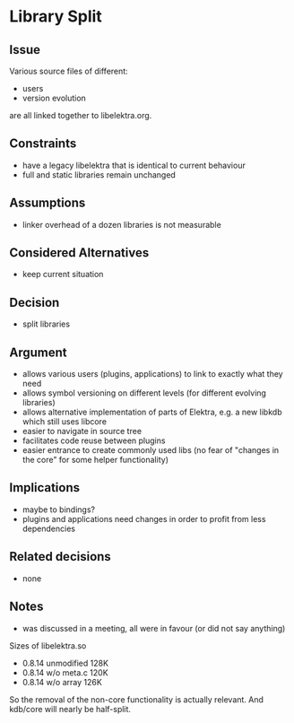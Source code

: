 # Library Split

## Issue

Various source files of different:

- users
- version evolution

are all linked together to libelektra.org.

## Constraints

- have a legacy libelektra that is identical to current behaviour
- full and static libraries remain unchanged

## Assumptions

- linker overhead of a dozen libraries is not measurable

## Considered Alternatives

- keep current situation

## Decision

- split libraries

## Argument

- allows various users (plugins, applications) to link to exactly what they need
- allows symbol versioning on different levels (for different evolving libraries)
- allows alternative implementation of parts of Elektra, e.g. a new libkdb which still uses libcore
- easier to navigate in source tree
- facilitates code reuse between plugins
- easier entrance to create commonly used libs (no fear of "changes in the core" for some helper functionality)

## Implications

- maybe to bindings?
- plugins and applications need changes in order to profit from less dependencies

## Related decisions

- none

## Notes

- was discussed in a meeting, all were in favour (or did not say anything)

Sizes of libelektra.so

- 0.8.14 unmodified 128K
- 0.8.14 w/o meta.c 120K
- 0.8.14 w/o array  126K

So the removal of the non-core functionality is actually relevant.
And kdb/core will nearly be half-split.
